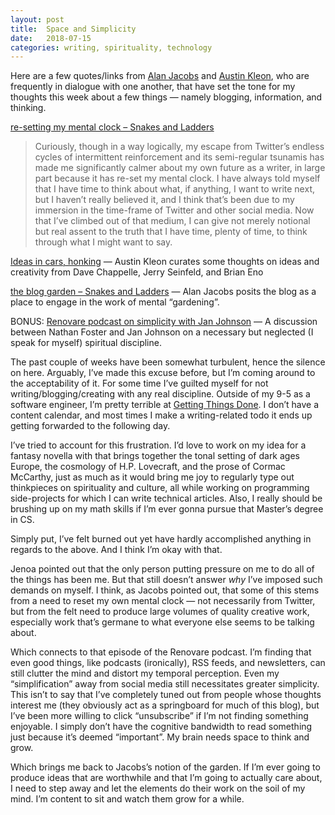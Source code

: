 ```yaml
---
layout: post
title:  Space and Simplicity
date:   2018-07-15
categories: writing, spirituality, technology
---
```


Here are a few quotes/links from [Alan Jacobs](https://blog.ayjay.org/)  and [Austin Kleon](https://austinkleon.com/), who are frequently in dialogue with one another, that have set the tone for my thoughts this week about a few things — namely blogging, information, and thinking.

[re-setting my mental clock – Snakes and Ladders](https://blog.ayjay.org/re-setting-my-mental-clock/)
> Curiously, though in a way logically, my escape from Twitter’s endless cycles of intermittent reinforcement and its semi-regular tsunamis has made me significantly calmer about my own future as a writer, in large part because it has re-set my mental clock. I have always told myself that I have time to think about what, if anything, I want to write next, but I haven’t really believed it, and I think that’s been due to my immersion in the time-frame of Twitter and other social media. Now that I’ve climbed out of that medium, I can give not merely notional but real assent to the truth that I have time, plenty of time, to think through what I might want to say.  

[Ideas in cars, honking](https://austinkleon.com/2018/07/10/ideas-in-cars-honking/) — Austin Kleon curates some thoughts on ideas and creativity from Dave Chappelle, Jerry Seinfeld, and Brian Eno

[the blog garden – Snakes and Ladders](https://blog.ayjay.org/the-blog-garden/) — Alan Jacobs posits the blog as a place to engage in the work of mental “gardening”.

BONUS: [Renovare podcast on simplicity with Jan Johnson](https://renovare.org/podcast/episode-134-abundant-simplicity) — A discussion between Nathan Foster and Jan Johnson on a necessary but neglected (I speak for myself) spiritual discipline.

The past couple of weeks have been somewhat turbulent, hence the silence on here. Arguably, I’ve made this excuse before, but I’m coming around to the acceptability of it. For some time I’ve guilted myself for not writing/blogging/creating with any real discipline. Outside of my 9-5 as a software engineer, I’m pretty terrible at [Getting Things Done](https://en.wikipedia.org/wiki/Getting_Things_Done).  I don’t have a content calendar, and most times I make a writing-related todo it ends up getting forwarded to the following day.

I’ve tried to account for this frustration. I’d love to work on my idea for a fantasy novella with that brings together the tonal setting of dark ages Europe, the cosmology of H.P. Lovecraft, and the prose of Cormac McCarthy, just as much as it would bring me joy to regularly type out thinkpieces on spirituality and culture, all while working on programming side-projects for which I can write technical articles. Also, I really should be brushing up on my math skills if I’m ever gonna pursue that Master’s degree in CS.

Simply put, I’ve felt burned out yet have hardly accomplished anything in regards to the above.  And I think I’m okay with that.  

Jenoa pointed out that the only person putting pressure on me to do all of the things has been me. But that still doesn’t answer *why* I’ve imposed such demands on myself. I think, as Jacobs pointed out, that some of this stems from a need to reset my own mental clock — not necessarily from Twitter, but from the felt need to produce large volumes of quality creative work, especially work that’s germane to what everyone else seems to be talking about.

Which connects to that episode of the Renovare podcast. I’m finding that even good things, like podcasts (ironically), RSS feeds, and newsletters, can still clutter the mind and distort my temporal perception.  Even my “simplification” away from social media still necessitates greater simplicity. This isn’t to say that I’ve completely tuned out from people whose thoughts interest me (they obviously act as a springboard for much of this blog),  but I’ve been more willing to click “unsubscribe” if I’m not finding something enjoyable. I simply don’t have the cognitive bandwidth to read something just because it’s deemed “important”. My brain needs space to think and grow. 

Which brings me back to Jacobs’s notion of the garden.  If I’m ever going to produce ideas that are worthwhile and that I’m going to actually care about, I need to step away and let the elements do their work on the soil of my mind. I’m content to sit and watch them grow for a while.